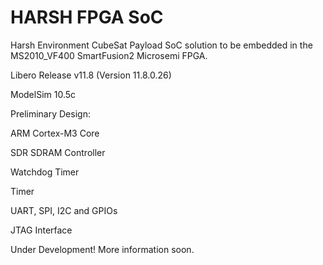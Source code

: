 # HARSH FPGA SoC
Harsh Environment CubeSat Payload SoC solution to be embedded in the MS2010_VF400 SmartFusion2 Microsemi FPGA.

Libero Release v11.8 (Version 11.8.0.26)

ModelSim 10.5c

Preliminary Design:

ARM Cortex-M3 Core

SDR SDRAM Controller

Watchdog Timer

Timer

UART, SPI, I2C and GPIOs 

JTAG Interface


Under Development! More information soon.